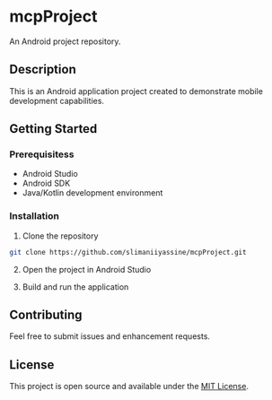 # mcpProject

An Android project repository.

## Description

This is an Android application project created to demonstrate mobile development capabilities.

## Getting Started

### Prerequisitess

- Android Studio
- Android SDK
- Java/Kotlin development environment

### Installation

1. Clone the repository
```bash
git clone https://github.com/slimaniiyassine/mcpProject.git
```

2. Open the project in Android Studio

3. Build and run the application

## Contributing

Feel free to submit issues and enhancement requests.

## License

This project is open source and available under the [MIT License](LICENSE).
